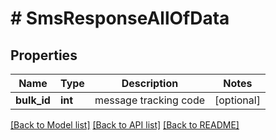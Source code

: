 # # SmsResponseAllOfData

## Properties

Name | Type | Description | Notes
------------ | ------------- | ------------- | -------------
**bulk_id** | **int** | message tracking code | [optional]

[[Back to Model list]](../../README.md#models) [[Back to API list]](../../README.md#endpoints) [[Back to README]](../../README.md)
